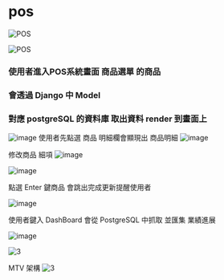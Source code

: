 <h1>pos</h1>

![POS](https://github.com/nickyoung3300/pos/assets/95325064/01b78007-2232-463b-9ac0-5c9782ace895)

![POS](https://github.com/nickyoung3300/pos/assets/95325064/0ba71d45-9985-4eb4-98a1-c8093cecd127)












<h3>使用者進入POS系統畫面 商品選單 的商品 </h3>
<h3>會透過 Django 中 Model </h3>
<h3>對應 postgreSQL 的資料庫 取出資料 render 到畫面上</h3>


![image](https://github.com/nickyoung3300/pos/assets/95325064/8fefe903-c743-48a7-bbf7-a4fd33ceff52)
使用者先點選 商品 明細欄會顯現出 商品明細
![image](https://github.com/nickyoung3300/pos/assets/95325064/d84d2f27-aefa-4d83-b26c-65bd0283dabf)

修改商品 細項
![image](https://github.com/nickyoung3300/pos/assets/95325064/f385d47e-fb01-4b99-9871-dce3d92a8ac3)



![image](https://github.com/nickyoung3300/pos/assets/95325064/a86b4d37-f12b-4c88-a1c6-7cdf547b6b0d)

點選 Enter 鍵商品 會跳出完成更新提醒使用者

![image](https://github.com/nickyoung3300/pos/assets/95325064/a0aa7b22-5c36-42f2-87d2-5b341e7b082e)


使用者鍵入 DashBoard 會從 PostgreSQL 中抓取 並匯集 業績進展

![image](https://github.com/nickyoung3300/pos/assets/95325064/afb5cfc5-b6ac-4b90-b863-c877deb4541f)


![3](https://github.com/nickyoung3300/pos/assets/95325064/25b2f089-0ccb-459a-9394-5716b24e8be1)

MTV 架構
![3](https://github.com/nickyoung3300/pos/assets/95325064/71e32fd7-34b3-4dfb-b5df-d07f7e4c1c84)
